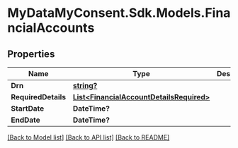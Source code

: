 # MyDataMyConsent.Sdk.Models.FinancialAccounts

## Properties

Name | Type | Description | Notes
------------ | ------------- | ------------- | -------------
**Drn** | [**string?**](string?.md) |  | [optional] 
**RequiredDetails** | [**List&lt;FinancialAccountDetailsRequired&gt;**](FinancialAccountDetailsRequired.md) |  | [optional] 
**StartDate** | **DateTime?** |  | [optional] 
**EndDate** | **DateTime?** |  | [optional] 

[[Back to Model list]](../README.md#documentation-for-models) [[Back to API list]](../README.md#documentation-for-api-endpoints) [[Back to README]](../README.md)

